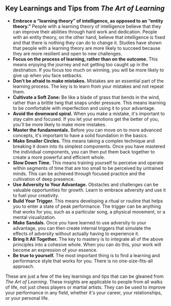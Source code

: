 ## Key Learnings and Tips from *The Art of Learning*

*   **Embrace a “learning theory” of intelligence, as opposed to an “entity theory.”** People with a learning theory of intelligence believe that they can improve their abilities through hard work and dedication. People with an entity theory, on the other hand, believe that intelligence is fixed and that there is nothing they can do to change it. Studies have shown that people with a learning theory are more likely to succeed because they are more resilient and open to new challenges.
*   **Focus on the process of learning, rather than on the outcome.** This means enjoying the journey and not getting too caught up in the destination. If you focus too much on winning, you will be more likely to give up when you face setbacks.
*   **Don’t be afraid to make mistakes.** Mistakes are an essential part of the learning process. The key is to learn from your mistakes and not repeat them.
*   **Cultivate a Soft Zone:** Be like a blade of grass that bends in the wind, rather than a brittle twig that snaps under pressure. This means learning to be comfortable with imperfection and using it to your advantage.
*   **Avoid the downward spiral.** When you make a mistake, it's important to stay calm and focused. If you let your emotions get the better of you, you'll be more likely to make more mistakes.
*   **Master the fundamentals.** Before you can move on to more advanced concepts, it's important to have a solid foundation in the basics.
*   **Make Smaller Circles.** This means taking a complex technique and breaking it down into its simplest components. Once you have mastered the individual components, you can then put them back together to create a more powerful and efficient whole.
*   **Slow Down Time.** This means training yourself to perceive and operate within segments of time that are too small to be perceived by untrained minds. This can be achieved through focused practice and the cultivation of deep presence.
*   **Use Adversity to Your Advantage.** Obstacles and challenges can be valuable opportunities for growth. Learn to embrace adversity and use it to fuel your creativity.
*   **Build Your Trigger.** This means developing a ritual or routine that helps you to enter a state of peak performance. The trigger can be anything that works for you, such as a particular song, a physical movement, or a mental visualization.
*   **Make Sandals.** Once you have learned to use adversity to your advantage, you can then create internal triggers that simulate the effects of adversity without actually having to experience it.
*   **Bring It All Together.** The key to mastery is to integrate all of the above principles into a cohesive whole. When you can do this, your work will become an expression of your essence.
*   **Be true to yourself.** The most important thing is to find a learning and performance style that works for you. There is no one-size-fits-all approach.

These are just a few of the key learnings and tips that can be gleaned from *The Art of Learning*. These insights are applicable to people from all walks of life, not just chess players or martial artists. They can be used to improve your performance in any field, whether it's your career, your relationships, or your personal life.
